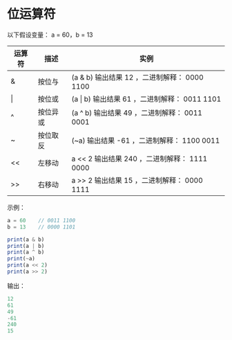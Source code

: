 # 位运算符

以下假设变量： a = 60，b = 13

| 运算符 | 描述 | 实例 |
| ---- | ---- | ---- |
| & | 按位与 | (a & b) 输出结果 12 ，二进制解释： 0000 1100 |
| \| | 按位或 | (a \| b) 输出结果 61 ，二进制解释： 0011 1101 |
| ^ | 按位异或 | (a ^ b) 输出结果 49 ，二进制解释： 0011 0001 |
| ~ | 按位取反 | (~a) 输出结果 -61 ，二进制解释： 1100 0011 |
| << | 左移动 | a << 2 输出结果 240 ，二进制解释： 1111 0000 |
| >> | 右移动 | a >> 2 输出结果 15 ，二进制解释： 0000 1111 |

示例：

```ts
a = 60    // 0011 1100
b = 13    // 0000 1101

print(a & b)
print(a | b)
print(a ^ b)
print(~a)
print(a << 2)
print(a >> 2)
```

输出：

```ts
12
61
49
-61
240
15
```